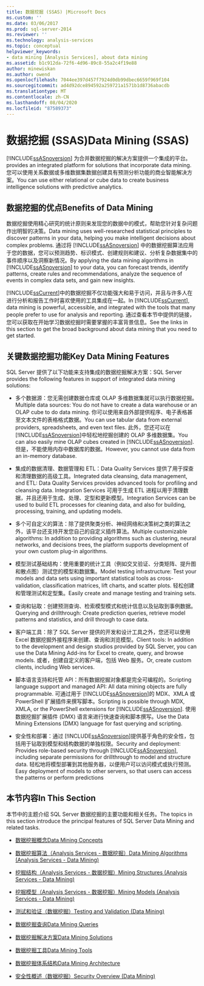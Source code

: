 ```yaml
---
title: 数据挖掘 (SSAS) |Microsoft Docs
ms.custom: ''
ms.date: 03/06/2017
ms.prod: sql-server-2014
ms.reviewer: ''
ms.technology: analysis-services
ms.topic: conceptual
helpviewer_keywords:
- data mining [Analysis Services], about data mining
ms.assetid: b1c912da-72f6-4d96-89c8-55a2c4f19e88
author: minewiskan
ms.author: owend
ms.openlocfilehash: 7044ee397d457f7924d0db99dbec6659f969f104
ms.sourcegitcommit: ad4d92dce894592a259721a1571b1d8736abacdb
ms.translationtype: MT
ms.contentlocale: zh-CN
ms.lasthandoff: 08/04/2020
ms.locfileid: "87589373"
---
```

# <a name="data-mining-ssas"></a><span data-ttu-id="ee4ec-102">数据挖掘 (SSAS)</span><span class="sxs-lookup"><span data-stu-id="ee4ec-102">Data Mining (SSAS)</span></span>
  [!INCLUDE[ssASnoversion](../../includes/ssasnoversion-md.md)] <span data-ttu-id="ee4ec-103">为合并数据挖掘的解决方案提供一个集成的平台。</span><span class="sxs-lookup"><span data-stu-id="ee4ec-103">provides an integrated platform for solutions that incorporate data mining.</span></span> <span data-ttu-id="ee4ec-104">您可以使用关系数据或多维数据集数据创建具有预测分析功能的商业智能解决方案。</span><span class="sxs-lookup"><span data-stu-id="ee4ec-104">You can use either relational or cube data to create business intelligence solutions with predictive analytics.</span></span>  
  
## <a name="benefits-of-data-mining"></a><span data-ttu-id="ee4ec-105">数据挖掘的优点</span><span class="sxs-lookup"><span data-stu-id="ee4ec-105">Benefits of Data Mining</span></span>  
 <span data-ttu-id="ee4ec-106">数据挖掘使用精心研究的统计原则来发现您的数据中的模式，帮助您针对复杂问题作出明智的决策。</span><span class="sxs-lookup"><span data-stu-id="ee4ec-106">Data mining uses well-researched statistical principles to discover patterns in your data, helping you make intelligent decisions about complex problems.</span></span> <span data-ttu-id="ee4ec-107">通过将 [!INCLUDE[ssASnoversion](../../includes/ssasnoversion-md.md)] 中的数据挖掘算法应用于您的数据，您可以预测趋势、标识模式、创建规则和建议、分析复杂数据集中的事件顺序以及洞察新情况。</span><span class="sxs-lookup"><span data-stu-id="ee4ec-107">By applying the data mining algorithms in [!INCLUDE[ssASnoversion](../../includes/ssasnoversion-md.md)] to your data, you can forecast trends, identify patterns, create rules and recommendations, analyze the sequence of events in complex data sets, and gain new insights.</span></span>  
  
 <span data-ttu-id="ee4ec-108">[!INCLUDE[ssCurrent](../../includes/sscurrent-md.md)]中的数据挖掘不仅功能强大和易于访问，并且与许多人在进行分析和报告工作时喜欢使用的工具集成在一起。</span><span class="sxs-lookup"><span data-stu-id="ee4ec-108">In [!INCLUDE[ssCurrent](../../includes/sscurrent-md.md)], data mining is powerful, accessible, and integrated with the tools that many people prefer to use for analysis and reporting.</span></span> <span data-ttu-id="ee4ec-109">通过查看本节中提供的链接，您可以获取在开始学习数据挖掘时需要掌握的丰富背景信息。</span><span class="sxs-lookup"><span data-stu-id="ee4ec-109">See the links in this section to get the broad background about data mining that you need to get started.</span></span>  
  
## <a name="key-data-mining-features"></a><span data-ttu-id="ee4ec-110">关键数据挖掘功能</span><span class="sxs-lookup"><span data-stu-id="ee4ec-110">Key Data Mining Features</span></span>  
 <span data-ttu-id="ee4ec-111">SQL Server 提供了以下功能来支持集成的数据挖掘解决方案：</span><span class="sxs-lookup"><span data-stu-id="ee4ec-111">SQL Server provides the following features in support of integrated data mining solutions:</span></span>  
  
-   <span data-ttu-id="ee4ec-112">多个数据源：您无需创建数据仓库或 OLAP 多维数据集就可以执行数据挖掘。</span><span class="sxs-lookup"><span data-stu-id="ee4ec-112">Multiple data sources: You do not have to create a data warehouse or an OLAP cube to do data mining.</span></span> <span data-ttu-id="ee4ec-113">你可以使用来自外部提供程序、电子表格甚至文本文件的表格格式数据。</span><span class="sxs-lookup"><span data-stu-id="ee4ec-113">You can use tabular data from external providers, spreadsheets, and even text files.</span></span> <span data-ttu-id="ee4ec-114">此外，您还可以在 [!INCLUDE[ssASnoversion](../../includes/ssasnoversion-md.md)]中轻松地挖掘创建的 OLAP 多维数据集。</span><span class="sxs-lookup"><span data-stu-id="ee4ec-114">You can also easily mine OLAP cubes created in [!INCLUDE[ssASnoversion](../../includes/ssasnoversion-md.md)].</span></span> <span data-ttu-id="ee4ec-115">但是，不能使用内存中数据库的数据。</span><span class="sxs-lookup"><span data-stu-id="ee4ec-115">However, you cannot use data from an in-memory database.</span></span>  
  
-   <span data-ttu-id="ee4ec-116">集成的数据清理、数据管理和 ETL：Data Quality Services 提供了用于探查和清理数据的高级工具。</span><span class="sxs-lookup"><span data-stu-id="ee4ec-116">Integrated data cleansing, data management, and ETL: Data Quality Services provides advanced tools for profiling and cleansing data.</span></span> <span data-ttu-id="ee4ec-117">Integration Services 可用于生成 ETL 进程以用于清理数据，并且还用于生成、处理、定型和更新模型。</span><span class="sxs-lookup"><span data-stu-id="ee4ec-117">Integration Services can be used to build ETL processes for cleaning data, and also for building, processing, training, and updating models.</span></span>  
  
-   <span data-ttu-id="ee4ec-118">多个可自定义的算法：除了提供聚类分析、神经网络和决策树之类的算法之外，该平台还支持开发您自己的自定义插件算法。</span><span class="sxs-lookup"><span data-stu-id="ee4ec-118">Multiple customizable algorithms: In addition to providing algorithms such as clustering, neural networks, and decisions trees, the platform supports development of your own custom plug-in algorithms.</span></span>  
  
-   <span data-ttu-id="ee4ec-119">模型测试基础结构：使用重要的统计工具（例如交叉验证、分类矩阵、提升图和散点图）测试您的模型和数据集。</span><span class="sxs-lookup"><span data-stu-id="ee4ec-119">Model testing infrastructure: Test your models and data sets using important statistical tools as cross-validation, classification matrices, lift charts, and scatter plots.</span></span> <span data-ttu-id="ee4ec-120">轻松创建和管理测试和定型集。</span><span class="sxs-lookup"><span data-stu-id="ee4ec-120">Easily create and manage testing and training sets.</span></span>  
  
-   <span data-ttu-id="ee4ec-121">查询和钻取：创建预测查询、检索模型模式和统计信息以及钻取到事例数据。</span><span class="sxs-lookup"><span data-stu-id="ee4ec-121">Querying and drillthrough: Create prediction queries, retrieve model patterns and statistics, and drill through to case data.</span></span>  
  
-   <span data-ttu-id="ee4ec-122">客户端工具：除了 SQL Server 提供的开发和设计工具之外，您还可以使用 Excel 数据挖掘外接程序来创建、查询和浏览模型。</span><span class="sxs-lookup"><span data-stu-id="ee4ec-122">Client tools: In addition to the development and design studios provided by SQL Server, you can use the Data Mining Add-ins for Excel to create, query, and browse models.</span></span> <span data-ttu-id="ee4ec-123">或者，创建自定义的客户端，包括 Web 服务。</span><span class="sxs-lookup"><span data-stu-id="ee4ec-123">Or, create custom clients, including Web services.</span></span>  
  
-   <span data-ttu-id="ee4ec-124">脚本语言支持和托管 API：所有数据挖掘对象都是完全可编程的。</span><span class="sxs-lookup"><span data-stu-id="ee4ec-124">Scripting language support and managed API: All data mining objects are fully programmable.</span></span> <span data-ttu-id="ee4ec-125">可通过用于 [!INCLUDE[ssASnoversion](../../includes/ssasnoversion-md.md)]的 MDX、XMLA 或 PowerShell 扩展插件来撰写脚本。</span><span class="sxs-lookup"><span data-stu-id="ee4ec-125">Scripting is possible through MDX, XMLA, or the PowerShell extensions for [!INCLUDE[ssASnoversion](../../includes/ssasnoversion-md.md)].</span></span> <span data-ttu-id="ee4ec-126">使用数据挖掘扩展插件 (DMX) 语言来进行快速查询和脚本撰写。</span><span class="sxs-lookup"><span data-stu-id="ee4ec-126">Use the Data Mining Extensions (DMX) language for fast querying and scripting.</span></span>  
  
-   <span data-ttu-id="ee4ec-127">安全性和部署：通过 [!INCLUDE[ssASnoversion](../../includes/ssasnoversion-md.md)]提供基于角色的安全性，包括用于钻取到模型和结构数据的单独权限。</span><span class="sxs-lookup"><span data-stu-id="ee4ec-127">Security and deployment: Provides role-based security through [!INCLUDE[ssASnoversion](../../includes/ssasnoversion-md.md)], including separate permissions for drillthrough to model and structure data.</span></span> <span data-ttu-id="ee4ec-128">轻松地将模型部署到其他服务器，以便用户可以访问模式或执行预测。</span><span class="sxs-lookup"><span data-stu-id="ee4ec-128">Easy deployment of models to other servers, so that users can access the patterns or perform predictions</span></span>  
  
## <a name="in-this-section"></a><span data-ttu-id="ee4ec-129">本节内容</span><span class="sxs-lookup"><span data-stu-id="ee4ec-129">In This Section</span></span>  
 <span data-ttu-id="ee4ec-130">本节中的主题介绍 SQL Server 数据挖掘的主要功能和相关任务。</span><span class="sxs-lookup"><span data-stu-id="ee4ec-130">The topics in this section introduce the principal features of SQL Server Data Mining and related tasks.</span></span>  
  
-   [<span data-ttu-id="ee4ec-131">数据挖掘概念</span><span class="sxs-lookup"><span data-stu-id="ee4ec-131">Data Mining Concepts</span></span>](data-mining-concepts.md)  
  
-   [<span data-ttu-id="ee4ec-132">数据挖掘算法（Analysis Services - 数据挖掘）</span><span class="sxs-lookup"><span data-stu-id="ee4ec-132">Data Mining Algorithms &#40;Analysis Services - Data Mining&#41;</span></span>](data-mining-algorithms-analysis-services-data-mining.md)  
  
-   [<span data-ttu-id="ee4ec-133">挖掘结构（Analysis Services - 数据挖掘）</span><span class="sxs-lookup"><span data-stu-id="ee4ec-133">Mining Structures &#40;Analysis Services - Data Mining&#41;</span></span>](mining-structures-analysis-services-data-mining.md)  
  
-   [<span data-ttu-id="ee4ec-134">挖掘模型（Analysis Services - 数据挖掘）</span><span class="sxs-lookup"><span data-stu-id="ee4ec-134">Mining Models &#40;Analysis Services - Data Mining&#41;</span></span>](mining-models-analysis-services-data-mining.md)  
  
-   [<span data-ttu-id="ee4ec-135">测试和验证（数据挖掘）</span><span class="sxs-lookup"><span data-stu-id="ee4ec-135">Testing and Validation &#40;Data Mining&#41;</span></span>](testing-and-validation-data-mining.md)  
  
-   [<span data-ttu-id="ee4ec-136">数据挖掘查询</span><span class="sxs-lookup"><span data-stu-id="ee4ec-136">Data Mining Queries</span></span>](data-mining-queries.md)  
  
-   [<span data-ttu-id="ee4ec-137">数据挖掘解决方案</span><span class="sxs-lookup"><span data-stu-id="ee4ec-137">Data Mining Solutions</span></span>](data-mining-solutions.md)  
  
-   [<span data-ttu-id="ee4ec-138">数据挖掘工具</span><span class="sxs-lookup"><span data-stu-id="ee4ec-138">Data Mining Tools</span></span>](data-mining-tools.md)  
  
-   [<span data-ttu-id="ee4ec-139">数据挖掘体系结构</span><span class="sxs-lookup"><span data-stu-id="ee4ec-139">Data Mining Architecture</span></span>](data-mining-architecture.md)  
  
-   [<span data-ttu-id="ee4ec-140">安全性概述（数据挖掘）</span><span class="sxs-lookup"><span data-stu-id="ee4ec-140">Security Overview &#40;Data Mining&#41;</span></span>](security-overview-data-mining.md)  
  
  
